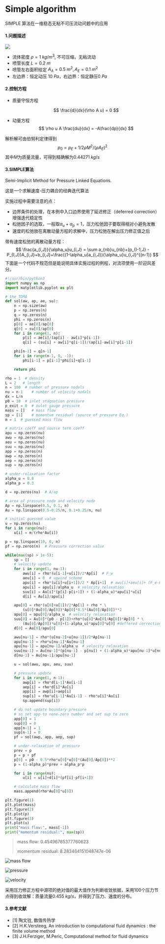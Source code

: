 # Simple algorithm


SIMPLE 算法在一维稳态无粘不可压流动问题中的应用

<!--more-->

#### 1.问题描述

![](/images/simple-algorithm/problem.jpg)

- 流体密度 $\rho = 1\ kg/m^3$, 不可压缩，无粘流动
- 喷管长度 $L = 0.2\ m$
- 喷管左右面积给定 $A_{A} = 0.5\ m^2, A_{E} = 0.1\ m^2$
- 左边界：恒定动压 $10\ Pa$，右边界：恒定静压$0\ Pa$

#### 2.控制方程

- 质量守恒方程
  
  $$
  \frac{d}{dx}(\rho A u) = 0
  $$
  
- 动量方程
  $$
  \rho u A \frac{du}{dx} = -A\frac{dp}{dx}
  $$

解析解可由伯努利定律得到
$$
p_0 = p_E + 1/2\rho M^2/(\rho A_E)^2
$$
其中$M$为质量流量，可得到精确解为$0.44271\ kg/s$

#### 3.SIMPLE算法

Semi-Implicit Method for Pressure Linked Equations.

这是一个求解速度-压力耦合的经典迭代算法

实施过程中需要注意的点：

- 边界条件的处理，在本例中入口边界使用了延迟修正（deferred correction）增强迭代稳定性
- 松弛因子的选取，一般取$\alpha_u + \alpha_p = 1$，压力松弛因子要取得相对小避免发散
- 速度的松弛放在离散动量方程的求解中，压力松弛在解出压力修正值之后

带有速度松弛的离散动量方程：
$$
\frac{a_{i,J}}{\alpha_u}u_{i,J} = \sum a_{nb}u_{nb}+(p_{I-1,J} - P_{I,J})A_{i,J}+b_{i,J}+\frac{(1-\alpha_u)a_{i,J}}{\alpha_u}u_{i,J}^{(n-1)}
$$
下面是一个代码不规范但是能说明具体实施过程的例程，对流项使用一阶迎风差分。


```python
#!/usr/bin/python3
import numpy as np
import matplotlib.pyplot as plt

# the TDMA
def sol(aw, ap, ae, su):
    n = np.size(aw)
    p = np.zeros(n)
    q = np.zeros(n)
    phi = np.zeros(n)
    p[0] = ae[0]/ap[0]
    q[0] = su[0]/ap[0]
    for i in range(1, n):
        p[i] = ae[i]/(ap[i] - aw[i]*p[i-1])
        q[i] = (su[i] + aw[i]*q[i-1])/(ap[i]-aw[i]*p[i-1])

    phi[n-1] = q[n-1]
    for i in range(n-1, 0, -1):
        phi[i-1] = p[i-1]*phi[i]+q[i-1]

    return phi

rho = 1  # density
L = 2   # length
n = 100  # number of pressure nodals
nu = n-1    # number of velocity nodals
dx = L/n
p0 = 10  # inlet stagnation pressure
p_exit = 0  # oulet gauge pressure
mass = []   # mass flow
sp = [1]    # momentum residual (source of pressure Eq.)
m = 1  # guessed mass flow

# matrix coeff and source term coeff
apu = np.zeros(nu)
awu = np.zeros(nu)
aeu = np.zeros(nu)
suu = np.zeros(nu)
app = np.zeros(n)
awp = np.zeros(n)
aep = np.zeros(n)
sup = np.zeros(n)

# under-relaxation factor
alpha_u = 0.8
alpha_p = 0.3

d = np.zeros(nu)  # A/ap

# area of pressure node and velocity node
Ap = np.linspace(0.5, 0.1, n)
Au = np.linspace(0.5-0.25/n, 0.1+0.25/n, nu)

# initial guessed value
u = np.zeros(nu)
for i in range(nu):
    u[i] = m/(rho*Au[i])

p = np.linspace(10, 0, n)
pf = np.zeros(n)  # Pressure correction value

while(max(sp) > 1e-5):
    sp = []
    # velocity update
    for i in range(1, nu-1):
        awu[i] = rho*(u[i-1]+u[i])/2*Ap[i]  # F_w
        aeu[i] = 0  # upwind scheme
        apu[i] = rho*(u[i]+u[i+1])/2 * Ap[i+1]  # awu[i]+aeu[i]+ (F_e-F_w)
        apu[i] = apu[i]/alpha_u  # velocity relaxation
        suu[i] = Au[i]*(p[i]-p[i+1]) + (1-alpha_u)*apu[i]*u[i] 
        d[i] = Au[i]/apu[i]

    apu[0] = rho*(u[0]+u[1])/2*Ap[1] + rho * \
        (u[0]*Au[0]/Ap[0])*Ap[0]*0.5*(Au[0]/Ap[0])**2
    apu[0] = apu[0]/alpha_u  # velocity relaxation
    suu[0] = Au[0]*(p0 - p[1])+rho*(u[0]*Au[0]/Ap[0])*Ap[0] * \
        (Au[0]/Ap[0])*u[0]+(1-alpha_u)*apu[0]*u[0] #deffered correction
    d[0] = Au[0]/apu[0]

    awu[nu-1] = rho*(u[nu-2]+u[nu-1])/2*Ap[nu-1]
    apu[nu-1] = rho*u[nu-1]*Au[nu-1]
    apu[nu-1] = apu[nu-1]/alpha_u  # velocity relaxation
    suu[nu-1] = Au[nu-1]*(p[nu-1] - p[nu]) + (1-alpha_u)*apu[nu-1]*u[nu-1]
    d[nu-1] = Au[nu-1]/apu[nu-1]

    u = sol(awu, apu, aeu, suu)

    # pressure update
    for i in range(1, n-1):
        awp[i] = rho*d[i-1]*Au[i-1]
        aep[i] = rho*d[i]*Au[i]
        app[i] = awp[i]+aep[i]
        sup[i] = rho*u[i-1]*Au[i-1] - rho*u[i]*Au[i]
        sp.append(sup[i])

    # do not update boundary pressure
    # so set app to none-zero number and set sup to zero
    app[0] = 1
    sup[0] = 0
    app[n-1] = 1
    sup[n-1] = 0
    pf = sol(awp, app, aep, sup)

    # under-relaxation of pressure
    prev = p
    p = p + pf
    p[0] = p0 - 0.5*rho*u[0]*u[0]*(Au[0]/Ap[0])**2
    p = (1-alpha_p)*prev + alpha_p*p

    for i in range(nu):
        u[i] = u[i]+d[i]*(pf[i]-pf[i+1])

    # calculate mass flow
    mass.append(rho*Au[0]*u[0])

plt.figure(1)
plt.plot(mass)
plt.figure(2)
plt.plot(p)
plt.figure(3)
plt.plot(u)
print("mass flow:", mass[-1])
print("momentum residual:", max(sp))
```

> mass flow: 0.45496785377760623
>
> momentum residual: 8.283464151048747e-06



![mass flow](/images/simple-algorithm/output_1_1.png)



![pressure](/images/simple-algorithm/output_1_2.png)



![velocity](/images/simple-algorithm/output_1_3.png)

采用压力修正方程中源项的绝对值的最大值作为判断收敛依据，采用100个压力节点得到收敛解：质量流量$0.455\ kg/s$，并得到了压力、速度的分布。



#### 3.参考文献

- [1]  陶文铨, 数值传热学
- [2] H.K.Versteeg, An introduction to computational fluid dynamics : the finite volume method
- [3] J.H.Ferziger, M.Peric, Computational method for fluid dynamics
